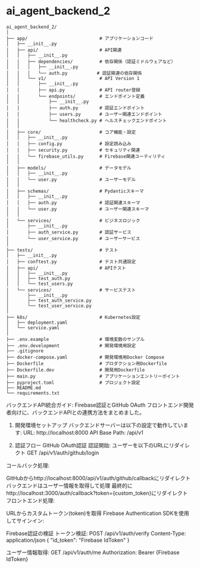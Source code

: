 # ai_agent_backend_2

```
ai_agent_backend_2/
│
├── app/                           # アプリケーションコード
│   ├── __init__.py
│   ├── api/                       # API関連
│   │   ├── __init__.py
│   │   ├── dependencies/          # 依存関係（認証ミドルウェアなど）
│   │   │   ├── __init__.py
│   │   │   └── auth.py           # 認証関連の依存関係
│   │   └── v1/                    # API Version 1
│   │       ├── __init__.py
│   │       ├── api.py             # API router登録
│   │       └── endpoints/         # エンドポイント定義
│   │           ├── __init__.py
│   │           ├── auth.py        # 認証エンドポイント
│   │           ├── users.py       # ユーザー関連エンドポイント
│   │           └── healthcheck.py # ヘルスチェックエンドポイント
│   │
│   ├── core/                      # コア機能・設定
│   │   ├── __init__.py
│   │   ├── config.py              # 設定読み込み
│   │   ├── security.py            # セキュリティ関連
│   │   └── firebase_utils.py      # Firebase関連ユーティリティ
│   │
│   ├── models/                    # データモデル
│   │   ├── __init__.py
│   │   └── user.py                # ユーザーモデル
│   │
│   ├── schemas/                   # Pydanticスキーマ
│   │   ├── __init__.py
│   │   ├── auth.py                # 認証関連スキーマ
│   │   └── user.py                # ユーザー関連スキーマ
│   │
│   └── services/                  # ビジネスロジック
│       ├── __init__.py
│       ├── auth_service.py        # 認証サービス
│       └── user_service.py        # ユーザーサービス
│
├── tests/                         # テスト
│   ├── __init__.py
│   ├── conftest.py                # テスト共通設定
│   ├── api/                       # APIテスト
│   │   ├── __init__.py
│   │   ├── test_auth.py
│   │   └── test_users.py
│   └── services/                  # サービステスト
│       ├── __init__.py
│       ├── test_auth_service.py
│       └── test_user_service.py
│
├── k8s/                           # Kubernetes設定
│   ├── deployment.yaml
│   └── service.yaml
│
├── .env.example                   # 環境変数のサンプル
├── .env.development               # 開発環境用設定
├── .gitignore
├── docker-compose.yaml            # 開発環境用Docker Compose
├── Dockerfile                     # プロダクション用Dockerfile
├── Dockerfile.dev                 # 開発用Dockerfile
├── main.py                        # アプリケーションエントリーポイント
├── pyproject.toml                 # プロジェクト設定
├── README.md
└── requirements.txt
```


バックエンドAPI統合ガイド: Firebase認証とGitHub OAuth
フロントエンド開発者向けに、バックエンドAPIとの連携方法をまとめました。

1. 開発環境セットアップ
バックエンドサーバーは以下の設定で動作しています:
URL: http://localhost:8000
API Base Path: /api/v1

2. 認証フロー
GitHub OAuth認証
認証開始: ユーザーを以下のURLにリダイレクト
GET /api/v1/auth/github/login

コールバック処理:

GitHubからhttp://localhost:8000/api/v1/auth/github/callbackにリダイレクト
バックエンドはユーザー情報を取得して処理
最終的にhttp://localhost:3000/auth/callback?token={custom_token}にリダイレクト
フロントエンド処理:

URLからカスタムトークン(token)を取得
Firebase Authentication SDKを使用してサインイン:

Firebase認証の検証
トークン検証:
POST /api/v1/auth/verify
Content-Type: application/json
{
  "id_token": "Firebase IdToken"
}

ユーザー情報取得:
GET /api/v1/auth/me
Authorization: Bearer {Firebase IdToken}